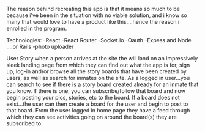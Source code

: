 
The reason behind recreating this app is that it means so much to be because i've been in the situation with no viable solution, and i know so many that would love to have a product like this....hence the reason i enrolled in the program.

Technologies:
-React
-React Router
-Socket.io
-Oauth
-Expess and Node ....or Rails
-photo uploader

User Story
when a person arrives at the site the will land on an impressively sleek landing page from which they can find out what the app is for, sign up, log-in and/or browse all the story boards that have been created by users, as well as search for inmates on the site.
As a logged in user...you can search to see if there is a story board created already for an inmate that you know. If there is one, you can subscribe/follow that board and now begin posting your pics, stories, etc to the board.
If a board does not exist...the user can then create a board for the user and begin to post to that board.
From the user logged in home page they have a feed through which they can see activities going on around the board(s) they are subscribed to.
